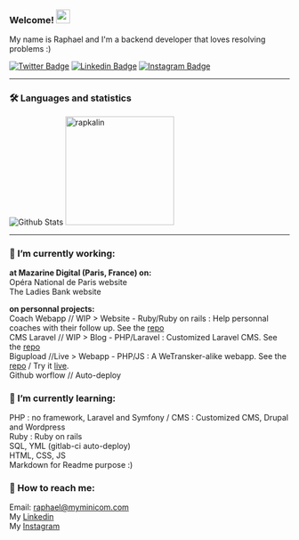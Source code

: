 ### Welcome! <img src="https://camo.githubusercontent.com/e8e7b06ecf583bc040eb60e44eb5b8e0ecc5421320a92929ce21522dbc34c891/68747470733a2f2f6d656469612e67697068792e636f6d2f6d656469612f6876524a434c467a6361737252346961377a2f67697068792e676966" width="25">


My name is Raphael and I'm a backend developer that loves resolving problems :)


[![Twitter Badge](https://img.shields.io/badge/Twitter-1DA1F2?style=for-the-badge&logo=twitter&logoColor=white)](https://www.twitter.com/bonjour_raphael/)
[![Linkedin Badge](https://img.shields.io/badge/LinkedIn-0077B5?style=for-the-badge&logo=linkedin&logoColor=white)](https://www.linkedin.com/in/r-kalinowski/)
[![Instagram Badge](https://img.shields.io/badge/Instagram-E4405F?style=for-the-badge&logo=instagram&logoColor=white)](https://www.linkedin.com/in/r-kalinowski/)

---

### 🛠 Languages and statistics


<div align="left">
  <img src="https://github-readme-stats.vercel.app/api?username=rapkalin&show_icons=true&theme=graywhite" alt="Github Stats" />
  <img src="https://github-readme-stats.vercel.app/api/top-langs/?username=rapkalin&layout=compact" alt="rapkalin" height="195"/>  
</div>


---


### 🔭 I’m currently working:<br>
  **at Mazarine Digital (Paris, France) on:**<br>
    Opéra National de Paris website<br>
    The Ladies Bank website<br>
 
**on personnal projects:**<br>
Coach Webapp // WIP > Website - Ruby/Ruby on rails : Help personnal coaches with their follow up. See the [repo](https://github.com/Rapkalin/coach_webapp)<br>
CMS Laravel // WIP > Blog - PHP/Laravel : Customized Laravel CMS. See the [repo](https://github.com/Rapkalin/projet-laravel)<br>
Bigupload //Live > Webapp - PHP/JS : A WeTransker-alike webapp. See the [repo](https://github.com/Rapkalin/bigupload) / Try it [live](https://bigupload.myminicom.com/).<br>
Github worflow // Auto-deploy<br>
  
### 🌱 I’m currently learning:<br>
PHP : no framework, Laravel and Symfony / CMS : Customized CMS, Drupal and Wordpress<br>
Ruby : Ruby on rails<br>
SQL, YML (gitlab-ci auto-deploy)<br>
HTML, CSS, JS<br>
Markdown for Readme purpose :)<br>

### 💬 How to reach me:<br>
Email: [raphael@myminicom.com](mailto:raphael@myminicom.com)<br>
My [Linkedin](https://www.linkedin.com/in/r-kalinowski/)<br>
My [Instagram](https://www.instagram.com/rapkalin)

